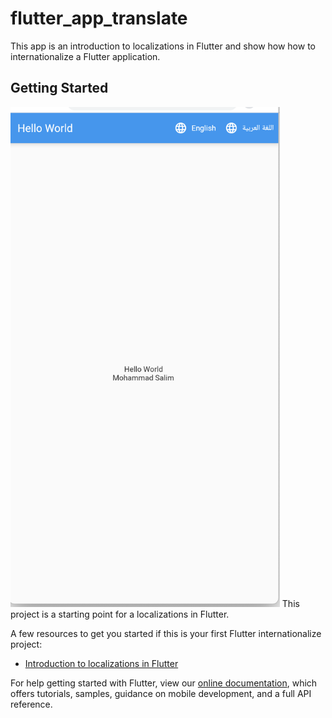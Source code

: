 # flutter_app_translate

This app is an introduction to localizations in Flutter and show how how to internationalize a Flutter application.

## Getting Started
<img src="screen.png" height='800' />
This project is a starting point for a localizations in Flutter.

A few resources to get you started if this is your first Flutter internationalize project:

- [Introduction to localizations in Flutter](https://flutter.dev/docs/development/accessibility-and-localization/internationalization)
 
For help getting started with Flutter, view our
[online documentation](https://flutter.dev/docs), which offers tutorials,
samples, guidance on mobile development, and a full API reference.
